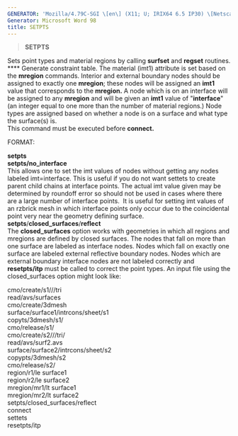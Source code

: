 ```yaml
---
GENERATOR: 'Mozilla/4.79C-SGI \[en\] (X11; U; IRIX64 6.5 IP30) \[Netscape\]'
Generator: Microsoft Word 98
title: SETPTS
---
```


> **SETPTS**

Sets point types and material regions by calling **surfset** and
**regset** routines. **** Generate constraint table. The material (imt1)
attribute is set based on the **mregion** commands. Interior and
external boundary nodes should be assigned to exactly one **mregion**;
these nodes will be assigned an **imt1** value that corresponds to the
**mregion.** A node which is on an interface will be assigned to any
**mregion** and will be given an **imt1** value of "**interface**" (an
integer equal to one more than the number of material regions.) Node
types are assigned based on whether a node is on a surface and what type
the surface(s) is.\
This command must be executed before **connect.**

FORMAT:

**setpts**\
**setpts/no\_interface**\
This allows one to set the imt values of nodes without getting any nodes
labeled imt=interface. This is useful if you do not want settets to
create parent child chains at interface points. The actual imt value
given may be determined by roundoff error so should not be used in cases
where there are a large number of interface points.  It is useful for
setting imt values of an rzbrick mesh in which interface points only
occur due to the coincidental point very near the geometry defining
surface.\
**setpts**/**closed\_surfaces**/**reflect**\
The **closed\_surfaces** option works with geometries in which all
regions and mregions are defined by closed surfaces. The nodes that fall
on more than one surface are labeled as interface nodes. Nodes which
fall on exactly one surface are labeled external reflective boundary
nodes. Nodes which are external boundary interface nodes are not labeled
correctly and **resetpts/itp** must be called to correct the point
types. An input file using the closed\_surfaces option might look like:

cmo/create/s1///tri\
read/avs/surfaces\
cmo/create/3dmesh\
surface/surface1/intrcons/sheet/s1\
copyts/3dmesh/s1/\
cmo/release/s1/\
cmo/create/s2///tri/\
read/avs/surf2.avs\
surface/surface2/intrcons/sheet/s2\
copypts/3dmesh/s2\
cmo/release/s2/\
region/r1/le surface1\
region/r2/le surface2\
mregion/mr1/lt surface1\
mregion/mr2/lt surface2\
setpts/closed\_surfaces/reflect\
connect\
settets\
resetpts/itp
